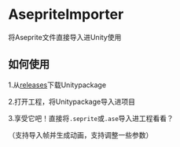 # AsepriteImporter
将Aseprite文件直接导入进Unity使用

## 如何使用

1.从[releases](https://github.com/sakura-society/AsepriteImporter/releases/)下载Unitypackage

2.打开工程，将Unitypackage导入进项目

3.享受它吧！直接将`.seprite`或`.ase`导入进工程看看？

（支持导入帧并生成动画，支持调整一些参数）
